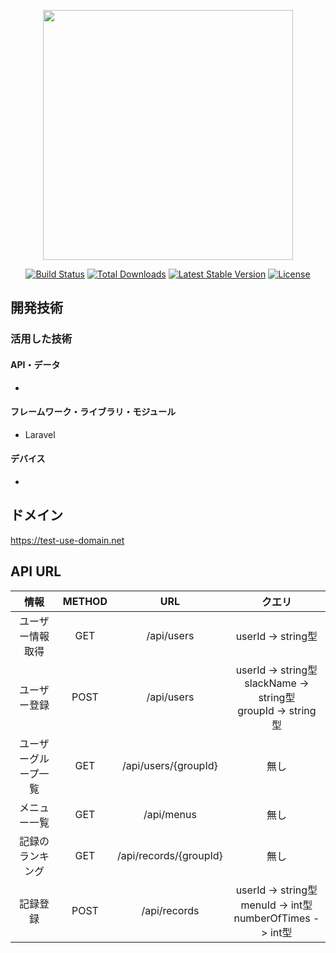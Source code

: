 <p align="center"><a href="https://laravel.com" target="_blank"><img src="https://raw.githubusercontent.com/laravel/art/master/logo-lockup/5%20SVG/2%20CMYK/1%20Full%20Color/laravel-logolockup-cmyk-red.svg" width="400"></a></p>

<p align="center">
<a href="https://travis-ci.org/laravel/framework"><img src="https://travis-ci.org/laravel/framework.svg" alt="Build Status"></a>
<a href="https://packagist.org/packages/laravel/framework"><img src="https://img.shields.io/packagist/dt/laravel/framework" alt="Total Downloads"></a>
<a href="https://packagist.org/packages/laravel/framework"><img src="https://img.shields.io/packagist/v/laravel/framework" alt="Latest Stable Version"></a>
<a href="https://packagist.org/packages/laravel/framework"><img src="https://img.shields.io/packagist/l/laravel/framework" alt="License"></a>
</p>

## 開発技術
### 活用した技術
#### API・データ
* 

#### フレームワーク・ライブラリ・モジュール
* Laravel

#### デバイス
* 

## ドメイン
https://test-use-domain.net

## API URL

|情報|METHOD|URL|クエリ|
|:---:|:---:|:---:|:---:|
|ユーザー情報取得|GET|/api/users|userId -> string型|
|ユーザー登録|POST|/api/users|userId -> string型<br>slackName -> string型<br>groupId -> string型|
|ユーザーグループ一覧|GET|/api/users/{groupId}|無し|
|メニュー一覧|GET|/api/menus|無し|
|記録のランキング|GET|/api/records/{groupId}|無し|
|記録登録|POST|/api/records|userId -> string型<br>menuId -> int型<br>numberOfTimes -> int型|


